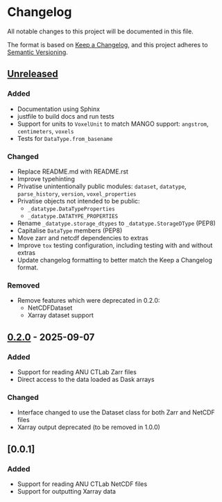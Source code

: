 # Changelog

All notable changes to this project will be documented in this file.

The format is based on [Keep a Changelog](https://keepachangelog.com/en/1.1.0/),
and this project adheres to [Semantic Versioning](https://semver.org/spec/v2.0.0.html).

## [Unreleased]

### Added

- Documentation using Sphinx
- justfile to build docs and run tests
- Support for units to `VoxelUnit` to match MANGO support: `angstrom`, `centimeters`, `voxels`
- Tests for `DataType.from_basename`

### Changed

- Replace README.md with README.rst
- Improve typehinting
- Privatise unintentionally public modules: `dataset`, `datatype`, `parse_history`, `version`, `voxel_properties`
- Privatise objects not intended to be public:
  - `_datatype.DataTypeProperties`
  - `_datatype.DATATYPE_PROPERTIES`
- Rename `_datatype.storage_dtypes` to `_datatype.StorageDType` (PEP8)
- Capitalise `DataType` members (PEP8)
- Move zarr and netcdf dependencies to extras
- Improve `tox` testing configuration, including testing with and without extras
- Update changelog formatting to better match the Keep a Changelog format.

### Removed

- Remove features which were deprecated in 0.2.0:
  - NetCDFDataset
  - Xarray dataset support

## [0.2.0] - 2025-09-07

### Added

- Support for reading ANU CTLab Zarr files
- Direct access to the data loaded as Dask arrays

### Changed

- Interface changed to use the Dataset class for both Zarr and NetCDF files
- Xarray output deprecated (to be removed in 1.0.0)

## [0.0.1]

### Added

- Support for reading ANU CTLab NetCDF files
- Support for outputting Xarray data

[unreleased]: https://github.com/MaterialsPhysicsANU/anu_ctlab_io/compare/v0.2.0...HEAD
[0.2.0]: https://github.com/MaterialsPhysicsANU/anu_ctlab_io/releases/tag/v0.2.0
